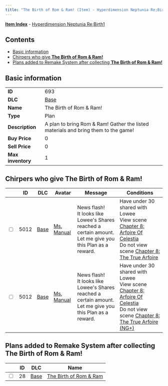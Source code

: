 ```yaml
---
title: "The Birth of Rom & Ram! (Item) - Hyperdimension Neptunia Re;Birth1"
---
```


[**Item Index**](/neptunia/rb1/item/index.html) - [Hyperdimension Neptunia Re;Birth1](/neptunia/rb1)

## Contents

- [Basic information](#basic-information)
- [Chirpers who give **The Birth of Rom & Ram!**](#chirpers-who-give-the-birth-of-rom-ram)
- [Plans added to Remake System after collecting **The Birth of Rom & Ram!**](#plans-added-to-remake-system-after-collecting-the-birth-of-rom-ram)

## Basic information

|   |   |
| -- | -- |
| **ID** | 693 |
| **DLC** | [Base](/neptunia/rb1/dlc/1-base.html) |
| **Name** | The Birth of Rom & Ram! |
| **Type** | Plan |
| **Description** | A plan to bring Rom & Ram! Gather the listed materials and bring them to the game! |
| **Buy Price** | 0 |
| **Sell Price** | 0 |
| **Max inventory** | 1 |

## Chirpers who give **The Birth of Rom & Ram!**

|    | ID | DLC | Avatar | Message | Conditions |
| -- | -- | --- | ------ | ------- | ---------- |
| <input type="checkbox" id="rb1-chirper-event-1-5012" class="trackbox" /> | 5012 | [Base](/neptunia/rb1/dlc/1-base.html) | [Ms. Manual](/neptunia/rb1/avatar/1-217-ms-manual.html) | News flash!<br />It looks like Lowee's Shares reached a certain amount.<br />Let me give you this Plan as a reward. | Have under 30 shared with Lowee<br />View scene [Chapter 8: Arfoire Of Celestia](/neptunia/rb1/scene/1-801-chapter-8-arfoire-of-celestia.html)<br />Do not view scene [Chapter 8: The True Arfoire](/neptunia/rb1/scene/1-807-chapter-8-the-true-arfoire.html) |
| <input type="checkbox" id="rb1-chirper-event-1-5012" class="trackbox" /> | 5012 | [Base](/neptunia/rb1/dlc/1-base.html) | [Ms. Manual](/neptunia/rb1/avatar/1-217-ms-manual.html) | News flash!<br />It looks like Lowee's Shares reached a certain amount.<br />Let me give you this Plan as a reward. | Have under 30 shared with Lowee<br />View scene [Chapter 8: Arfoire Of Celestia](/neptunia/rb1/scene/1-801-chapter-8-arfoire-of-celestia.html)<br />Do not view scene [Chapter 8: The True Arfoire (NG+)](/neptunia/rb1/scene/1-815-chapter-8-the-true-arfoire-ng.html) |

## Plans added to Remake System after collecting **The Birth of Rom & Ram!**

|    | ID | DLC | Name |
| -- | -- | --- | ---- |
| <input type="checkbox" id="rb1-remake-1-28" class="trackbox" /> | 28 | [Base](/neptunia/rb1/dlc/1-base.html) | [The Birth of Rom & Ram](/neptunia/rb1/remake/1-28-the-birth-of-rom-ram.html) |